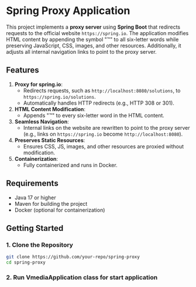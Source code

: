 # **Spring Proxy Application**

This project implements a **proxy server** using **Spring Boot** that redirects requests to the official website `https://spring.io`. The application modifies HTML content by appending the symbol "™" to all six-letter words while preserving JavaScript, CSS, images, and other resources. Additionally, it adjusts all internal navigation links to point to the proxy server.

## **Features**
1. **Proxy for spring.io**:
    - Redirects requests, such as `http://localhost:8080/solutions`, to `https://spring.io/solutions`.
    - Automatically handles HTTP redirects (e.g., HTTP 308 or 301).
2. **HTML Content Modification**:
    - Appends "™" to every six-letter word in the HTML content.
3. **Seamless Navigation**:
    - Internal links on the website are rewritten to point to the proxy server (e.g., links on `https://spring.io` become `http://localhost:8080`).
4. **Preserves Static Resources**:
    - Ensures CSS, JS, images, and other resources are proxied without modification.
5. **Containerization**:
    - Fully containerized and runs in Docker.

## **Requirements**
- Java 17 or higher
- Maven for building the project
- Docker (optional for containerization)

## **Getting Started**
### **1. Clone the Repository**
```bash
git clone https://github.com/your-repo/spring-proxy
cd spring-proxy
```
### **2. Run VmediaApplication class for start application**
